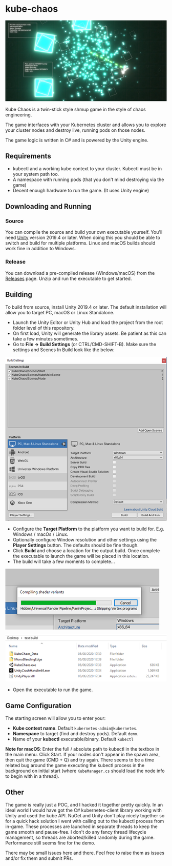 # kube-chaos

![](docs/kube-chaos-github.png)

Kube Chaos is a twin-stick style shmup game in the style of chaos engineering.

The game interfaces with your Kubernetes cluster and allows you to explore your cluster nodes and destroy live, running pods on those nodes.

The game logic is written in C# and is powered by the Unity engine.

## Requirements

* kubectl and a working kube context to your cluster. Kubectl must be in your system path too.
* A namespace with running pods (that you don't mind destroying via the game)
* Decent enough hardware to run the game. (It uses Unity engine)

## Downloading and Running

### Source

You can compile the source and build your own executable yourself. You'll need [Unity](https://unity3d.com/get-unity/download) version 2019.4 or later. When doing this you should be able to switch and build for multiple platforms. Linux and macOS builds should work fine in addition to Windows.

### Release

You can download a pre-compiled release (Windows/macOS) from the [Releases](https://github.com/Shogan/kube-chaos/releases) page. Unzip and run the executable to get started.

## Building

To build from source, install Unity 2019.4 or later. The default installation will allow you to target PC, macOS or Linux Standalone.

* Launch the Unity Editor or Unity Hub and load the project from the root folder level of this repository.
* On first load, Unity will generate the library assets. Be patient as this can take a few minutes sometimes.
* Go to **File -> Build Settings** (or CTRL/CMD-SHIFT-B). Make sure the settings and Scenes In Build look like the below:

![](docs/build-settings.PNG)

* Configure the **Target Platform** to the platform you want to build for. E.g. Windows / macOs / Linux.
* Optionally configure Window resolution and other settings using the **Player Settings** button. The defaults should be fine though.
* Click **Build** and choose a location for the output build. Once complete the executable to launch the game will be placed in this location.
* The build will take a few moments to complete...

![](docs/build-in-progress.PNG)

![](docs/built-for-windows.PNG)

* Open the executable to run the game.

## Game Configuration

The starting screen will allow you to enter your:

* **Kube context name**. Default `kubernetes-admin@kubernetes`.
* **Namespace** to target (find and destroy pods). Default `demo`.
* Name of your **kubectl** executable/binary. Default `kubectl`

**Note for macOS**: Enter the full / absolute path to kubectl in the textbox in the main menu. Click Start. If your nodes don't appear in the spawn area, then quit the game (CMD + Q) and try again. There seems to be a time related bug around the game executing the kubectl process in the background on initial start (where `KubeManager.cs` should load the node info to begin with in a thread).

## Other

The game is really just a POC, and I hacked it together pretty quickly. In an ideal world I would have got the C# kubernetes-client library working with Unity and used the kube API. NuGet and Unity don't play nicely together so for a quick hack solution I went with calling out to the kubectl process from in-game. These processes are launched in separate threads to keep the game smooth and pause-free. I don't do any fancy thread lifecycle management, so threads are aborted/killed randomly during the game. Performance still seems fine for the demo.

There may be small issues here and there. Feel free to raise them as issues and/or fix them and submit PRs.
